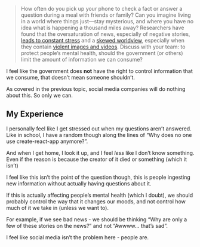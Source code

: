 > How often do you pick up your phone to check a fact or answer a question during a meal with friends or family? Can you imagine living in a world where things just—stay mysterious, and where you have no idea what is happening a thousand miles away? Researchers have found that the oversaturation of news, especially of negative stories, [leads to constant stress](https://www.apa.org/monitor/2022/11/strain-media-overload) and a [skewed worldview](https://www.bbc.com/future/article/20200512-how-the-news-changes-the-way-we-think-and-behave), especially when they contain [violent images and videos](https://www.psychologytoday.com/us/blog/psychology-through-technology/202402/traumatic-media-overload-could-impact-our-mental-health). Discuss with your team: to protect people’s mental health, should the government (or others) limit the amount of information we can consume?

I feel like the government does **not** have the right to control information that we consume, that doesn’t mean someone shouldn’t.

As covered in the previous topic, social media companies will do nothing about this. So only we can.

## My Experience

I personally feel like I get stressed out when my questions aren’t answered. Like in school, I have a random though along the lines of “Why does no one use create-react-app anymore?”.  

And when I get home, I look it up, and I feel *less* like I don’t know something. Even if the reason is because the creator of it died or something (which it isn’t)

I feel like this isn’t the point of the question though, this is people ingesting new information without actually having questions about it.

If this is actually affecting people’s mental health (which I doubt), we should probably control the way that it changes our moods, and not control how much of it we take in (unless we want to).

For example, if we see bad news - we should be thinking “Why are only a few of these stories on the news?” and not “Awwww… that’s sad”.

I feel like social media isn’t the problem here - people are.

